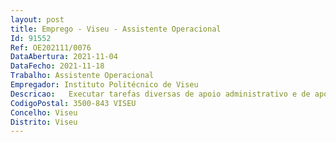 ```yaml
--- 
layout: post
title: Emprego - Viseu - Assistente Operacional
Id: 91552
Ref: OE202111/0076
DataAbertura: 2021-11-04
DataFecho: 2021-11-18
Trabalho: Assistente Operacional
Empregador: Instituto Politécnico de Viseu
Descricao:   Executar tarefas diversas de apoio administrativo e de apoio ao funcionamento da atividade letiva, designadamente  garantir o apoio aos diferentes laboratórios da ESSV e respetivas áreas técnicas de apoio, de acordo com as regras de funcionamento, segurança e ambiente definidas para os laboratórios, incluindo a limpeza, arrumação e reposição de consumíveis nas salas de aulas, laboratórios, corredores e instalações sanitárias   Efetuar a limpeza a seco ou húmida ou lavagem, descontaminação e secagem, se aplicável, de equipamentos, materiais e utensílios utilizados em aulas práticas de acordo com as regras definidas   Dar apoio ao serviço de expediente, secretariado dos órgãos, secretariado das docência e reprografia   Garantir o serviço de atendimento telefónico, quando necessário   Garantir o apoio logístico a reuniões e eventos, incluindo coffe breaks, montagens e desmontagens   Afixar informações institucionais ou outras bem como meios de divulgação internos e externos   Receber e transmitir informações diversas  registar informação, de acordo com procedimentos definidos   Tratar da roupa dos laboratórios e batas dos docentes, utilizadas nas atividades de ensino clínico   Zelar pela manutenção das plantas do interior da ESSV   Efetuar a limpeza dos vestiários dos estudantes e professores.
CodigoPostal: 3500-843 VISEU
Concelho: Viseu
Distrito: Viseu
--- 
```

